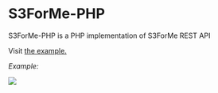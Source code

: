 S3ForMe-PHP
===========

S3ForMe-PHP is a PHP implementation of S3ForMe REST API


Visit <a href="http://www.ciber-adictos.com/2013/12/subir-archivos-a-s3forme-php-api.html">the example.</a>

*Example:*

<img src="http://www.ciber-adictos.com/wp-content/uploads/2013/12/5zv6i1.jpg" />
